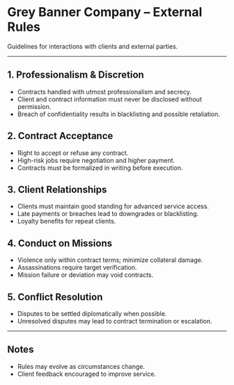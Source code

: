 # Grey Banner Company – External Rules

Guidelines for interactions with clients and external parties.

---

## 1. Professionalism & Discretion
- Contracts handled with utmost professionalism and secrecy.  
- Client and contract information must never be disclosed without permission.  
- Breach of confidentiality results in blacklisting and possible retaliation.

## 2. Contract Acceptance
- Right to accept or refuse any contract.  
- High-risk jobs require negotiation and higher payment.  
- Contracts must be formalized in writing before execution.

## 3. Client Relationships
- Clients must maintain good standing for advanced service access.  
- Late payments or breaches lead to downgrades or blacklisting.  
- Loyalty benefits for repeat clients.

## 4. Conduct on Missions
- Violence only within contract terms; minimize collateral damage.  
- Assassinations require target verification.  
- Mission failure or deviation may void contracts.

## 5. Conflict Resolution
- Disputes to be settled diplomatically when possible.  
- Unresolved disputes may lead to contract termination or escalation.

---

## Notes
- Rules may evolve as circumstances change.  
- Client feedback encouraged to improve service.
